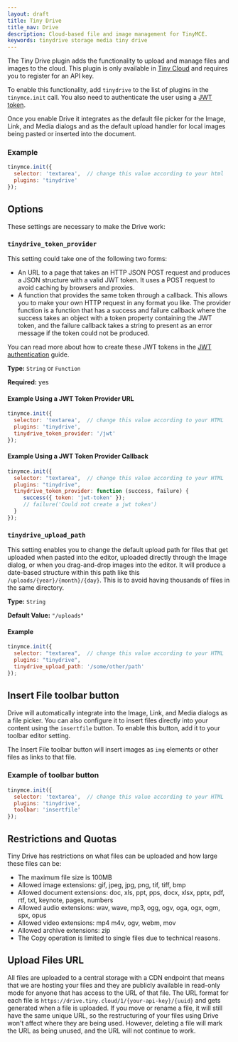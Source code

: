 ```yaml
---
layout: draft
title: Tiny Drive
title_nav: Drive
description: Cloud-based file and image management for TinyMCE.
keywords: tinydrive storage media tiny drive
---
```


The Tiny Drive plugin adds the functionality to upload and manage files and images to the cloud. This plugin is only available in [Tiny Cloud]("https://www.tiny.cloud/download/") and requires you to register for an API key.

To enable this functionality, add `tinydrive` to the list of plugins in the `tinymce.init` call. You also need to authenticate the user using a [JWT token]({{site.baseur}}/configure/jwt-authentication).

Once you enable Drive it integrates as the default file picker for the Image, Link, and Media dialogs and as the default upload handler for local images being pasted or inserted into the document.


### Example

```js
tinymce.init({
  selector: 'textarea',  // change this value according to your html
  plugins: 'tinydrive'
});
```

## Options

These settings are necessary to make the Drive work:

### `tinydrive_token_provider`

This setting could take one of the following two forms:

* An URL to a page that takes an HTTP JSON POST request and produces a JSON structure with a valid JWT token. It uses a POST request to avoid caching by browsers and proxies.
* A function that provides the same token through a callback. This allows you to make your own HTTP request in any format you like. The provider function is a function that has a success and failure callback where the success takes an object with a token property containing the JWT token, and the failure callback takes a string to present as an error message if the token could not be produced.

You can read more about how to create these JWT tokens in the [JWT authentication]({{site.baseurl}}/configure/jwt-authentication/) guide.

**Type:** `String` or `Function`

**Required:** yes

#### Example Using a JWT Token Provider URL

```js
tinymce.init({
  selector: 'textarea',  // change this value according to your HTML
  plugins: 'tinydrive',
  tinydrive_token_provider: '/jwt'
});
```

#### Example Using a JWT Token Provider Callback

```js
tinymce.init({
  selector: "textarea",  // change this value according to your HTML
  plugins: "tinydrive",
  tinydrive_token_provider: function (success, failure) {
     success({ token: 'jwt-token' });
     // failure('Could not create a jwt token')
  }
});
```

### `tinydrive_upload_path`

This setting enables you to change the default upload path for files that get uploaded when pasted into the editor, uploaded directly through the Image dialog, or when you drag-and-drop images into the editor. It will produce a date-based structure within this path like this `/uploads/{year}/{month}/{day}`. This is to avoid having thousands of files in the same directory.

**Type:** `String`

**Default Value:** `"/uploads"`

#### Example

```js
tinymce.init({
  selector: "textarea",  // change this value according to your HTML
  plugins: "tinydrive",
  tinydrive_upload_path: '/some/other/path'
});
```

## Insert File toolbar button

Drive will automatically integrate into the Image, Link, and Media dialogs as a file picker. You can also configure it to insert files directly into your content using the `insertfile` button. To enable this button, add it to your toolbar editor setting.

The Insert File toolbar button will insert images as `img` elements or other files as links to that file.

### Example of toolbar button

```js
tinymce.init({
  selector: 'textarea',  // change this value according to your HTML
  plugins: 'tinydrive',
  toolbar: 'insertfile'
});
```

## Restrictions and Quotas

Tiny Drive has restrictions on what files can be uploaded and how large these files can be:

* The maximum file size is 100MB
* Allowed image extensions: gif, jpeg, jpg, png, tif, tiff, bmp
* Allowed document extensions: doc, xls, ppt, pps, docx, xlsx, pptx, pdf, rtf, txt, keynote, pages, numbers
* Allowed audio extensions: wav, wave, mp3, ogg, ogv, oga, ogx, ogm, spx, opus
* Allowed video extensions: mp4 m4v, ogv, webm, mov
* Allowed archive extensions: zip
* The Copy operation is limited to single files due to technical reasons.

## Upload Files URL

All files are uploaded to a central storage with a CDN endpoint that means that we are hosting your files and they are publicly available in read-only mode for anyone that has access to the URL of that file.
The URL format for each file is `https://drive.tiny.cloud/1/{your-api-key}/{uuid}` and gets generated when a file is uploaded.
If you move or rename a file, it will still have the same unique URL, so the restructuring of your files using Drive won't affect where they are being used. However, deleting a file will mark the URL as being unused, and the URL will not continue to work.

